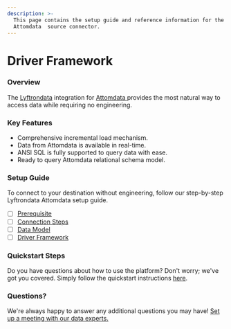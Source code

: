 ```yaml
---
description: >-
  This page contains the setup guide and reference information for the
  Attomdata  source connector.
---
```


# Driver Framework

### Overview

The [Lyftrondata](https://www.lyftrondata.com/) integration for [Attomdata ](../../attomdata-/driver-framework/None/)provides the most natural way to access data while requiring no engineering.

### Key Features

* Comprehensive incremental load mechanism.
* Data from Attomdata is available in real-time.
* ANSI SQL is fully supported to query data with ease.
* Ready to query Attomdata relational schema model.

### Setup Guide

To connect to your destination without engineering, follow our step-by-step Lyftrondata Attomdata setup guide.

* [ ] [Prerequisite](../prerequisite.md)
* [ ] [Connection Steps](../connection-steps.md)
* [ ] [Data Model](../data-model/erd.md)
* [ ] [Driver Framework](./)

### Quickstart Steps

Do you have questions about how to use the platform? Don't worry; we've got you covered. Simply follow the quickstart instructions [here](./).

### Questions? <a href="#questions" id="questions"></a>

We're always happy to answer any additional questions you may have! [Set up a meeting with our data experts.](https://www.lyftrondata.com/book-a-meeting/)
